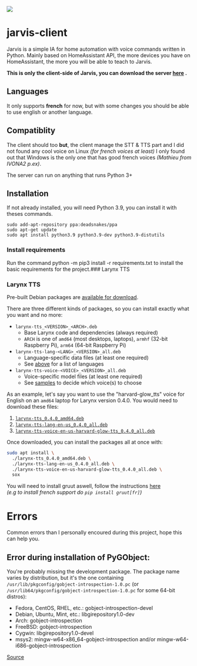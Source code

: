 <img src="https://i.imgur.com/uuWWP39.png" />

# jarvis-client

Jarvis is a simple IA for home automation with voice commands written in Python. Mainly based on HomeAssistant API, the
more devices you have on HomeAssistant, the more you will be able to teach to Jarvis.

**This is only the client-side of Jarvis, you can download the server [here](https://github.com/M4TH1EU/jarvis-server)
.**

## Languages

It only supports **french** for now, but with some changes you should be able to use english or another language.

## Compatiblity

The client should too **but**, the client manage the STT & TTS part and I did not found any cool voice on Linux *(for
french voices at least)* I only found out that Windows is the only one that has good french voices *(Mathieu from IVONA2
p.ex)*.

The server can run on anything that runs Python 3+  

## Installation

If not already installed, you will need Python 3.9, you can install it with theses commands.
```shell
sudo add-apt-repository ppa:deadsnakes/ppa
sudo apt-get update
sudo apt install python3.9 python3.9-dev python3.9-distutils
```

### Install requirements 
Run the command python -m pip3 install -r requirements.txt to install the basic requirements for the project.### Larynx TTS

### Larynx TTS
Pre-built Debian packages are [available for download](https://github.com/rhasspy/larynx/releases/tag/v0.4.0).

There are three different kinds of packages, so you can install exactly what you want and no more:

* `larynx-tts_<VERSION>_<ARCH>.deb`
    * Base Larynx code and dependencies (always required)
    * `ARCH` is one of `amd64` (most desktops, laptops), `armhf` (32-bit Raspberry Pi), `arm64` (64-bit Raspberry Pi)
* `larynx-tts-lang-<LANG>_<VERSION>_all.deb`
    * Language-specific data files (at least one required)
    * See [above](#docker-installation) for a list of languages
* `larynx-tts-voice-<VOICE>_<VERSION>_all.deb`
    * Voice-specific model files (at least one required)
    * See [samples](#samples) to decide which voice(s) to choose
    
As an example, let's say you want to use the "harvard-glow_tts" voice for English on an `amd64` laptop for Larynx version 0.4.0.
You would need to download these files:

1. [`larynx-tts_0.4.0_amd64.deb`](https://github.com/rhasspy/larynx/releases/download/v0.4.0/larynx-tts_0.4.0_amd64.deb)
2. [`larynx-tts-lang-en-us_0.4.0_all.deb`](https://github.com/rhasspy/larynx/releases/download/v0.4.0/larynx-tts-lang-en-us_0.4.0_all.deb)
3. [`larynx-tts-voice-en-us-harvard-glow-tts_0.4.0_all.deb`](https://github.com/rhasspy/larynx/releases/download/v0.4.0/larynx-tts-voice-en-us-harvard-glow-tts_0.4.0_all.deb)

Once downloaded, you can install the packages all at once with:

```sh
sudo apt install \
  ./larynx-tts_0.4.0_amd64.deb \
  ./larynx-tts-lang-en-us_0.4.0_all.deb \
  ./larynx-tts-voice-en-us-harvard-glow-tts_0.4.0_all.deb \
  sox
```

You will need to install gruut aswell, follow the instructions [here](https://github.com/rhasspy/gruut#installation)  
*(e.g to install french support do `pip install gruut[fr]`)*

# Errors
Common errors than I personally encoured during this project, hope this can help you.
## Error during installation of PyGObject:

You're probably missing the development package. The package name varies by distribution, but it's the one containing `/usr/lib/pkgconfig/gobject-introspection-1.0.pc` (or `/usr/lib64/pkgconfig/gobject-introspection-1.0.pc` for some 64-bit distros):

- Fedora, CentOS, RHEL, etc.: gobject-introspection-devel
- Debian, Ubuntu, Mint, etc.: libgirepository1.0-dev
- Arch: gobject-introspection
- FreeBSD: gobject-introspection
- Cygwin: libgirepository1.0-devel
- msys2: mingw-w64-x86_64-gobject-introspection and/or mingw-w64-i686-gobject-introspection


[Source](https://stackoverflow.com/a/18027346)